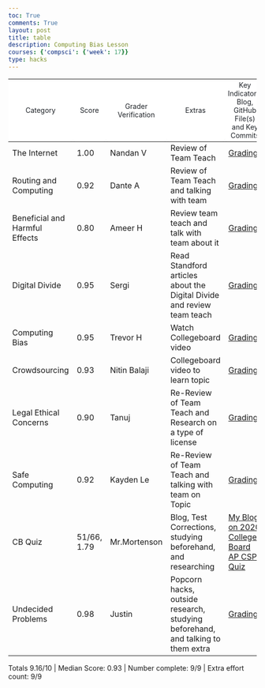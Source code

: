 ```yaml
---
toc: True
comments: True
layout: post
title: table
description: Computing Bias Lesson
courses: {'compsci': {'week': 17}}
type: hacks
---
```


<!-- 
<!DOCTYPE html> -->
<html lang="en">

<head>
  <meta charset="UTF-8">
  <meta name="viewport" content="width=device-width, initial-scale=1.0">
  <style>
    table {
      border-collapse: collapse;
      width: 100%;
    }

    th, td {
      border: 1px solid rgb(216, 222, 228);
      padding: 8px;
      text-align: left;
    }

    th {
      background-color: rgb(255, 255, 255);
      border-radius: 6px;
      box-shadow: rgba(31, 35, 40, 0.04) 0px 1px 0px;
      color: rgb(31, 35, 40);
      font-family: -apple-system, BlinkMacSystemFont, "Segoe UI", "Noto Sans", Helvetica, Arial, sans-serif, "Apple Color Emoji", "Segoe UI Emoji";
      font-size: 14px;
      font-weight: 400;
    }
  </style>
</head>

<body>
  <table>
    <thead>
      <tr>
        <th>Category</th>
        <th>Score</th>
        <th>Grader Verification</th>
        <th>Extras</th>
        <th>Key Indicators: Blog, GitHub File(s) and Key Commits</th>
      </tr>
    </thead>
    <tbody>
      <tr>
        <td>The Internet</td>
        <td>1.00</td>
        <td>Nandan V</td>
        <td>Review of Team Teach</td>
        <td><a href="https://docs.google.com/spreadsheets/d/1cOS-NtT3n0ByMzZ4gDVq7noPAi_Ns8V3TXYL_LyBSHA/edit#gid=0">Grading</a></td>
      </tr>
      <tr>
        <td>Routing and Computing</td>
        <td>0.92</td>
        <td>Dante A</td>
        <td>Review of Team Teach and talking with team</td>
        <td><a href="https://docs.google.com/spreadsheets/d/1w1HdQbREEFXRRXcb8iQLtnxLGw6CPsvTukj0R1qgwqI/edit#gid=1307151123">Grading</a></td>
      </tr>
      <tr>
        <td>Beneficial and Harmful Effects</td>
        <td>0.80</td>
        <td>Ameer H</td>
        <td>Review team teach and talk with team about it</td>
        <td><a href="https://docs.google.com/spreadsheets/d/1vZY3BQdEJpcXKdx88Xx-8H-IfxTm6BiB2v_k1QyVElc/edit?usp=sharing">Grading</a></td>
      </tr>
      <tr>
        <td>Digital Divide</td>
        <td>0.95</td>
        <td>Sergi</td>
        <td>Read Standford articles about the Digital Divide and review team teach</td>
        <td><a href="https://docs.google.com/spreadsheets/d/1cOS-NtT3n0ByMzZ4gDVq7noPAi_Ns8V3TXYL_LyBSHA/edit#gid=0">Grading</a></td>
      </tr>
      <tr>
        <td>Computing Bias</td>
        <td>0.95</td>
        <td>Trevor H</td>
        <td>Watch Collegeboard video</td>
        <td><a href="https://docs.google.com/spreadsheets/d/1cOS-NtT3n0ByMzZ4gDVq7noPAi_Ns8V3TXYL_LyBSHA/edit#gid=0">Grading</a></td>
      </tr>
      <tr>
        <td>Crowdsourcing</td>
        <td>0.93</td>
        <td>Nitin Balaji</td>
        <td>Collegeboard video to learn topic</td>
        <td><a href="https://docs.google.com/spreadsheets/d/1cOS-NtT3n0ByMzZ4gDVq7noPAi_Ns8V3TXYL_LyBSHA/edit#gid=0">Grading</a></td>
      </tr>
      <tr>
        <td>Legal Ethical Concerns</td>
        <td>0.90</td>
        <td>Tanuj</td>
        <td>Re-Review of Team Teach and Research on a type of license</td>
        <td><a href="https://docs.google.com/spreadsheets/d/1sBJVN707ELwdz1nSJJrIqHYZn5qWTsVQzvzPKABXFNM/edit?usp=sharing">Grading</a></td>
      </tr>
      <tr>
        <td>Safe Computing</td>
        <td>0.92</td>
        <td>Kayden Le</td>
        <td>Re-Review of Team Teach and talking with team on Topic</td>
        <td><a href="https://docs.google.com/spreadsheets/d/1cOS-NtT3n0ByMzZ4gDVq7noPAi_Ns8V3TXYL_LyBSHA/edit#gid=0">Grading</a></td>
      </tr>
      <tr>
        <td>CB Quiz</td>
        <td>51/66, 1.79</td>
        <td>Mr.Mortenson</td>
        <td>Blog, Test Corrections, studying beforehand, and researching</td>
        <td><a href="https://ishancornick.github.io/new_student//2023/12/21/review-ticket-corrections.html">My Blog on 2020 College Board AP CSP Quiz</a></td>
      </tr>
       <tr>
        <td>Undecided Problems</td>
        <td>0.98</td>
        <td>Justin</td>
        <td>Popcorn hacks, outside research, studying beforehand, and talking to them extra</td>
        <td><a href="https://docs.google.com/spreadsheets/d/1hlVr5oF16rMlbf2fr_R6t_CIx7VOq0qtrBr_-4YbjE4/edit#gid=1098710195">Grading</a></td>
      </tr>
    </tbody>
  </table>
  <p>Totals 9.16/10 | Median Score: 0.93 | Number complete: 9/9 | Extra effort count: 9/9 </p>
</body>

</html>
